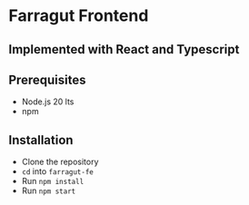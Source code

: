 # Farragut Frontend

## Implemented with React and Typescript

## Prerequisites

- Node.js 20 lts
- npm

## Installation

- Clone the repository
- `cd` into `farragut-fe`
- Run `npm install`
- Run `npm start`